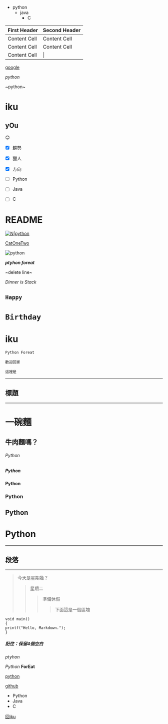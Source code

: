 * python
  * java
    * C

First Header | Second Header
-------------|--------------
Content Cell | Content Cell
Content Cell | Content Cell
Content Cell | \|

[google](https://www.google.com)

_python_

~python~


iku
=
yOu
-

😊

- [x] 趨勢
- [x] 獵人
- [x] 方向
- [ ] Python
- [ ] Java
- [ ] C




README
=

[![N|python](https://github.com/iamyouku/test/raw/mainn/i01.jpg "Beauty")](https://www.google.com.tw)

[CatOneTwo](https://github.com/CatOneTwo 'CatOneTwo')

![python](https://github.com/iamyouku/test/raw/mainn/i01.jpg "Beauty")

***ptyhon foreat***

~delete line~

*Dinner is Stack*

`Happy`  
-

`Birthday`
=

iku
=



`Python Foreat`

```歡迎回家```

```這裡是```

***
標題
-
***
一碗麵 
=

牛肉麵嗎？
-

######  Python
##### Python
#### Python
### Python
## Python
# Python
***
段落
-
***
  >今天是星期幾？
  >>星期二
  >>>準備休假
  >>>>下面這是一個區塊

    void main()
    {
    printf("Hello, Markdown.");
    }
##### 記住：保留4個空白

*ptyhon*

*Python*
**ForEat**
 
[python](https://python.org)

[github](https://github.com)
 * Python
 * Java
 * C
 
[回iku](#iku)
